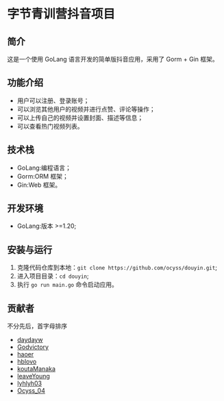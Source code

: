 # 字节青训营抖音项目

## 简介

这是一个使用 GoLang 语言开发的简单版抖音应用，采用了 Gorm + Gin 框架。

## 功能介绍

- 用户可以注册、登录账号；
- 可以浏览其他用户的视频并进行点赞、评论等操作；
- 可以上传自己的视频并设置封面、描述等信息；
- 可以查看热门视频列表。

## 技术栈

- GoLang:编程语言；
- Gorm:ORM 框架；
- Gin:Web 框架。

## 开发环境

- GoLang:版本 >=1.20;


## 安装与运行

1. 克隆代码仓库到本地：`git clone https://github.com/ocyss/douyin.git`;
2. 进入项目目录：`cd douyin`;
3. 执行 `go run main.go` 命令启动应用。

## 贡献者
不分先后，首字母排序
- [daydayw](https://github.com/daydayw)
- [Godvictory](https://github.com/Godvictory)
- [haoer]()
- [hblovo](https://github.com/hblovo)
- [koutaManaka](https://github.com/koutaManaka)
- [leaveYoung](https://github.com/leaveYoung)
- [lyhlyh03](https://github.com/lyhlyh03)
- [Ocyss_04](https://github.com/ocyss)